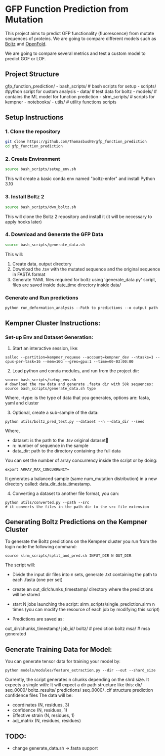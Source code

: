 # GFP Function Prediction from Mutation

This project aims to predict GFP functionality (fluorescence) from mutate sequences of proteins. We are going to compare different models such as [Boltz](https://github.com/jwohlwend/boltz/tree/main) and [OpenFold](https://github.com/aqlaboratory/openfold/tree/main).

We are going to compare several metrics and test a custom model to predict GOF or LOF.

## Project Structure

gfp_function_prediction/
    - bash_scripts/ # bash scripts for setup
    - scripts/ #python script for custom analysis
    - data/ # test data for boltz
    - models/ # contains the ML model for function prediction
    - slrm_scripts/ # scripts for kempner
    - notebooks/
    - utils/ # utility functions scripts


## Setup Instructions

### 1. Clone the repository

```bash
git clone https://github.com/Thomasbush9/gfp_function_prediction
cd gfp_function_prediction
```

### 2. Create Environment

```bash
source bash_scripts/setup_env.sh
```

This will create a basic conda env named "boltz-enfer" and install Python 3.10

### 3. Install Boltz 2

```bash
source bash_scripts/dwn_boltz.sh
```

This will clone the Boltz 2 repository and install it (it will be necessary to apply hooks later)

### 4. Download and Generate the GFP Data

```bash
source bash_scripts/generate_data.sh
```
This will:

1. Create data, output directory
2. Download the .tsv with the mutated sequence and the original sequence in FASTA format
3. Generate YAML files required for boltz using 'generate_data.py' script, files are saved inside date_time directory inside data/

### Generate and Run predictions

```python
python run_deformation_analysis --Path to predictions --o output path
```

## Kempner Cluster Instructions:

### Set-up Env and Dataset Generation:

1. Start an interactive session, like:

```{bash}
salloc --partition=kempner_requeue --account=kempner_dev --ntasks=1 --cpus-per-task=16 --mem=16G --gres=gpu:1 --time=00-03:00:00
```

2. Load python and conda modules, and run from the project dir:

```{bash}
source bash_scripts/setup_env.sh
# download the raw data and generate .fasta dir with 50k sequences:
source bash_scripts/generate_data.sh type
```
Where,
-type: is the type of data that you generates, options are: fasta, yaml and cluster

3. Optional, create a sub-sample of the data:

```{bash}
python utils/boltz_pred_test.py --dataset --n --data_dir --seed
```

Where,

- dataset: is the path to the .tsv original dataset
- n: number of sequence in the sample
- data_dir: path to the directory containing the full data

You can set the number of array concurrency inside the script or by doing:
```{bash}
export ARRAY_MAX_CONCURRENCY=
```
It generates a balanced sample (same num_mutation distribution) in a new directory called: data_dir_data_timestamp.

4. Converting a dataset to another file format, you can:

```{bash}
python utils/converted.py --path --src
# it converts the files in the path dir to the src file extension
```

## Generating Boltz Predictions on the Kempner Cluster

To generate the Boltz predictions on the Kempner cluster you run from the login node the following command:

```{bash}
source slrm_scripts/split_and_pred.sh INPUT_DIR N OUT_DIR
```

The script will:

- Divide the input dir files into n sets, generate .txt containing the path to each .fasta (one per set)
- create an out_dir/chunks_timestamp/ directory where the predictions will be stored

- start N jobs launching the script: slrm_scripts/single_prediction.slrm n times (you can modify the resource of each job by modifying this script)

- Predictions are saved as:

out_dir/chunks_timestamp/
    job_id/
        boltz/ # prediction boltz
        msa/ # msa generated

## Generate Training Data for Model:

You can generate tensor data for training your model by:

```{bash}
python models/modules/feature_extraction.py --dir --out --shard_size
```

Currently, the script generates n chunks depending on the shrd size. It expects a single with:
It will expect a dir path structure like this:
    dir/
        seq_0000/
            boltz_results/
                predictions/
                    seq_0000/
                        .cif structure prediction
                        confidence files
The data will be:

- coordinates (N, residues, 3)
- confidence (N, residues, 1)
- Effective strain (N, residues, 1)
- adj_matrix (N, residues, residues)


## TODO:

- change generate_data.sh ->.fasta support
